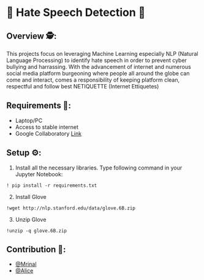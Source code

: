 # 🤬 Hate Speech Detection 🤬

## Overview 🕵️:
This projects focus on leveraging Machine Learning especially NLP (Natural Language Processing) to identify hate speech in order to prevent 
cyber bullying and harrassing. With the advancement of internet and numerous social media platform burgeoning where people all around the globe can come
and interact, comes a responsibility of keeping platform clean, respectful and follow best NETIQUETTE (Internet Ettiquetes)

## Requirements 📝:
- Laptop/PC
- Access to stable internet
- Google Collaboratory <a href="https://colab.research.google.com/notebooks/intro.ipynb#recent=true">Link</a>

## Setup ⚙️:
1. Install all the necessary libraries. Type following command in your Jupyter Notebook:
```
! pip install -r requirements.txt
```
2. Install Glove 
```
!wget http://nlp.stanford.edu/data/glove.6B.zip
````
3. Unzip Glove
```
!unzip -q glove.6B.zip
```
## Contribution 🚀:
- <a href="https://github.com/themrinaal">@Mrinal</a>
- <a href="https://github.com/atol">@Alice</a>